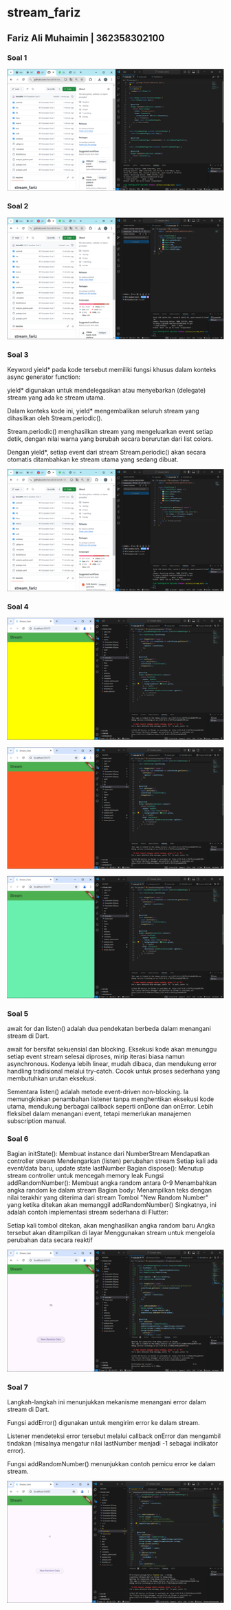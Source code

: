 # stream_fariz

## Fariz Ali Muhaimin | 362358302100

### Soal 1
![Screenshot](assets/Screenshot%20(61).png)

### Soal 2
![Screenshot](assets/Screenshot%20(62).png)

### Soal 3
Keyword yield* pada kode tersebut memiliki fungsi khusus dalam konteks async generator function:

yield* digunakan untuk mendelegasikan atau menyebarkan (delegate) stream yang ada ke stream utama.

Dalam konteks kode ini, yield* mengembalikan seluruh stream yang dihasilkan oleh Stream.periodic().

Stream.periodic() menghasilkan stream yang mengeluarkan event setiap detik, dengan nilai warna yang berubah secara berurutan dari list colors.

Dengan yield*, setiap event dari stream Stream.periodic() akan secara otomatis ditambahkan ke stream utama yang sedang dibuat.

![Screenshot](assets/Screenshot%20(63).png)

### Soal 4
![Screenshot](assets/Screenshot%20(64).png)

![Screenshot](assets/Screenshot%20(65).png)

![Screenshot](assets/Screenshot%20(67).png)

### Soal 5
await for dan listen() adalah dua pendekatan berbeda dalam menangani stream di Dart.

await for bersifat sekuensial dan blocking. Eksekusi kode akan menunggu setiap event stream selesai diproses, mirip iterasi biasa namun asynchronous. Kodenya lebih linear, mudah dibaca, dan mendukung error handling tradisional melalui try-catch. Cocok untuk proses sederhana yang membutuhkan urutan eksekusi.

Sementara listen() adalah metode event-driven non-blocking. Ia memungkinkan penambahan listener tanpa menghentikan eksekusi kode utama, mendukung berbagai callback seperti onDone dan onError. Lebih fleksibel dalam menangani event, tetapi memerlukan manajemen subscription manual.

### Soal 6
Bagian initState():
Membuat instance dari NumberStream
Mendapatkan controller stream
Mendengarkan (listen) perubahan stream
Setiap kali ada event/data baru, update state lastNumber
Bagian dispose():
Menutup stream controller untuk mencegah memory leak
Fungsi addRandomNumber():
Membuat angka random antara 0-9
Menambahkan angka random ke dalam stream
Bagian body:
Menampilkan teks dengan nilai terakhir yang diterima dari stream
Tombol "New Random Number" yang ketika ditekan akan memanggil addRandomNumber()
Singkatnya, ini adalah contoh implementasi stream sederhana di Flutter:

Setiap kali tombol ditekan, akan menghasilkan angka random baru
Angka tersebut akan ditampilkan di layar
Menggunakan stream untuk mengelola perubahan data secara reaktif

![Screenshot](assets/Screenshot%20(68).png)

### Soal 7
Langkah-langkah ini menunjukkan mekanisme menangani error dalam stream di Dart.

Fungsi addError() digunakan untuk mengirim error ke dalam stream.

Listener mendeteksi error tersebut melalui callback onError dan mengambil tindakan (misalnya mengatur nilai lastNumber menjadi -1 sebagai indikator error).

Fungsi addRandomNumber() menunjukkan contoh pemicu error ke dalam stream.

![Screenshot](assets/Screenshot%20(69).png)